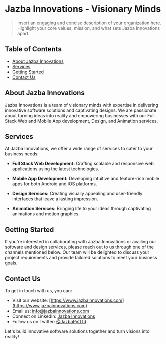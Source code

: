 # Jazba Innovations - Visionary Minds
> Insert an engaging and concise description of your organization here. Highlight your core values, mission, and what sets Jazba Innovations apart.

## Table of Contents

- [About Jazba Innovations](#about-jazba-innovations)
- [Services](#services)
- [Getting Started](#getting-started)
- [Contact Us](#contact-us)

## About Jazba Innovations

Jazba Innovations is a team of visionary minds with expertise in delivering innovative software solutions and captivating designs. We are passionate about turning ideas into reality and empowering businesses with our Full Stack Web and Mobile App development, Design, and Animation services.

## Services

At Jazba Innovations, we offer a wide range of services to cater to your business needs:

- **Full Stack Web Development:** Crafting scalable and responsive web applications using the latest technologies.

- **Mobile App Development:** Developing intuitive and feature-rich mobile apps for both Android and iOS platforms.

- **Design Services:** Creating visually appealing and user-friendly interfaces that leave a lasting impression.

- **Animation Services:** Bringing life to your ideas through captivating animations and motion graphics.

## Getting Started

If you're interested in collaborating with Jazba Innovations or availing our software and design services, please reach out to us through one of the channels mentioned below. Our team will be delighted to discuss your project requirements and provide tailored solutions to meet your business goals.

## Contact Us

To get in touch with us, you can:

- Visit our website: [https://www.jazbainnovations.com](https://www.jazbainnovations.com)
- Email us: info@jazbainnovations.com
- Connect on LinkedIn: [Jazba Innovations](https://www.linkedin.com/company/jazba-ltd)
- Follow us on Twitter: [@JazbaPvtLtd](https://twitter.com/JazbaPvtLtd)

Let's build innovative software solutions together and turn visions into reality!
